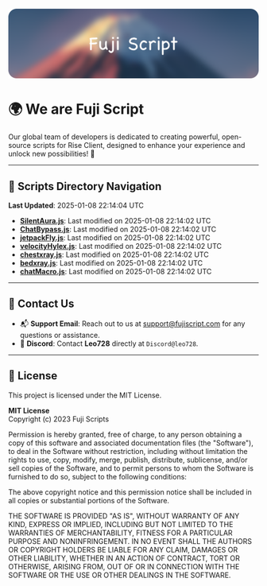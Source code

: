 ![Banner](.github/b.webp)

# 🌍 **We are Fuji Script**

Our global team of developers is dedicated to creating powerful, open-source scripts for Rise Client, designed to enhance your experience and unlock new possibilities! 🌟

---
<!-- SCRIPTS_NAVIGATION_START -->
## 📂 **Scripts Directory Navigation**

**Last Updated**: 2025-01-08 22:14:04 UTC

- **[SilentAura.js](scripts/SilentAura.js)**: Last modified on 2025-01-08 22:14:02 UTC
- **[ChatBypass.js](scripts/ChatBypass.js)**: Last modified on 2025-01-08 22:14:02 UTC
- **[jetpackFly.js](scripts/jetpackFly.js)**: Last modified on 2025-01-08 22:14:02 UTC
- **[velocityHylex.js](scripts/velocityHylex.js)**: Last modified on 2025-01-08 22:14:02 UTC
- **[chestxray.js](scripts/chestxray.js)**: Last modified on 2025-01-08 22:14:02 UTC
- **[bedxray.js](scripts/bedxray.js)**: Last modified on 2025-01-08 22:14:02 UTC
- **[chatMacro.js](scripts/chatMacro.js)**: Last modified on 2025-01-08 22:14:02 UTC

<!-- SCRIPTS_NAVIGATION_END -->

---

## 💬 **Contact Us**  
- 📬 **Support Email**: Reach out to us at [support@fujiscript.com](mailto:support@fujiscript.com) for any questions or assistance.  
- 💬 **Discord**: Contact **Leo728** directly at `Discord@leo728`.

---

## 📜 **License**

This project is licensed under the MIT License.  

**MIT License**  
Copyright (c) 2023 Fuji Scripts  

Permission is hereby granted, free of charge, to any person obtaining a copy of this software and associated documentation files (the "Software"), to deal in the Software without restriction, including without limitation the rights to use, copy, modify, merge, publish, distribute, sublicense, and/or sell copies of the Software, and to permit persons to whom the Software is furnished to do so, subject to the following conditions:  

The above copyright notice and this permission notice shall be included in all copies or substantial portions of the Software.  

THE SOFTWARE IS PROVIDED "AS IS", WITHOUT WARRANTY OF ANY KIND, EXPRESS OR IMPLIED, INCLUDING BUT NOT LIMITED TO THE WARRANTIES OF MERCHANTABILITY, FITNESS FOR A PARTICULAR PURPOSE AND NONINFRINGEMENT. IN NO EVENT SHALL THE AUTHORS OR COPYRIGHT HOLDERS BE LIABLE FOR ANY CLAIM, DAMAGES OR OTHER LIABILITY, WHETHER IN AN ACTION OF CONTRACT, TORT OR OTHERWISE, ARISING FROM, OUT OF OR IN CONNECTION WITH THE SOFTWARE OR THE USE OR OTHER DEALINGS IN THE SOFTWARE.  
